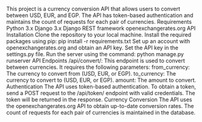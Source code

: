 This project is a currency conversion API that allows users to convert between USD, EUR, and EGP. The API has token-based authentication and maintains the count of requests for each pair of currencies.
Requirements
Python 3.x
Django 3.x
Django REST framework
openexchangerates.org API
Installation
Clone the repository to your local machine.
Install the required packages using pip: pip install -r requirements.txt
Set up an account with openexchangerates.org and obtain an API key.
Set the API key in the settings.py file.
Run the server using the command: python manage.py runserver
API Endpoints
/api/convert/: This endpoint is used to convert between currencies. It requires the following parameters:
from_currency: The currency to convert from (USD, EUR, or EGP).
to_currency: The currency to convert to (USD, EUR, or EGP).
amount: The amount to convert.
Authentication
The API uses token-based authentication. To obtain a token, send a POST request to the /api/token/ endpoint with valid credentials. The token will be returned in the response.
Currency Conversion
The API uses the openexchangerates.org API to obtain up-to-date conversion rates. The count of requests for each pair of currencies is maintained in the database.
